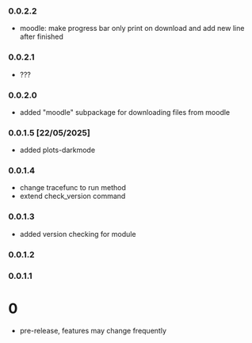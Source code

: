 ### 0.0.2.2

- moodle: make progress bar only print on download and add new line after finished

### 0.0.2.1

- ???

### 0.0.2.0

- added "moodle" subpackage for downloading files from moodle

### 0.0.1.5 [22/05/2025]

- added plots-darkmode


### 0.0.1.4

- change tracefunc to run method
- extend check_version command

### 0.0.1.3

- added version checking for module

### 0.0.1.2

### 0.0.1.1

# 0

- pre-release, features may change frequently
